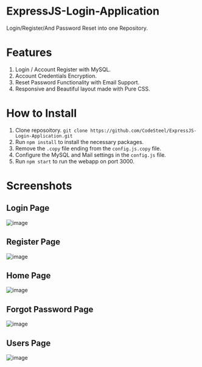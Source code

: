 # ExpressJS-Login-Application
Login/Register/And Password Reset into one Repository.

# Features
1. Login / Account Register with MySQL.
2. Account Credentials Encryption.
3. Reset Password Functionality with Email Support.
4. Responsive and Beautiful layout made with Pure CSS.

# How to Install
1. Clone reposoitory. `git clone https://github.com/CodeSteel/ExpressJS-Login-Application.git`
2. Run `npm install` to install the necessary packages.
3. Remove the `.copy` file ending from the `config.js.copy` file.
4. Configure the MySQL and Mail settings in the `config.js` file.
5. Run `npm start` to run the webapp on port 3000.

# Screenshots
## Login Page
![image](https://user-images.githubusercontent.com/48765827/181691725-3783bdf6-0423-4318-9f7a-e56d8b3d9f12.png)

## Register Page
![image](https://user-images.githubusercontent.com/48765827/181691753-c34e6559-4f57-45bf-b2ba-6068b35c3259.png)

## Home Page
![image](https://user-images.githubusercontent.com/48765827/181691817-0e16180b-9455-4994-8702-d70e4dac74ac.png)

## Forgot Password Page
![image](https://user-images.githubusercontent.com/48765827/181691767-f63dac8a-d8fc-4abb-a9c9-cdcf9a31b7bf.png)

## Users Page
![image](https://user-images.githubusercontent.com/48765827/181691859-21c92f3c-7011-4fb9-9a8f-cf47b38f2a4e.png)
